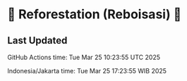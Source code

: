 
# 🌳 Reforestation (Reboisasi) 🌲

## Last Updated

GitHub Actions time: Tue Mar 25 10:23:55 UTC 2025

Indonesia/Jakarta time: Tue Mar 25 17:23:55 WIB 2025

